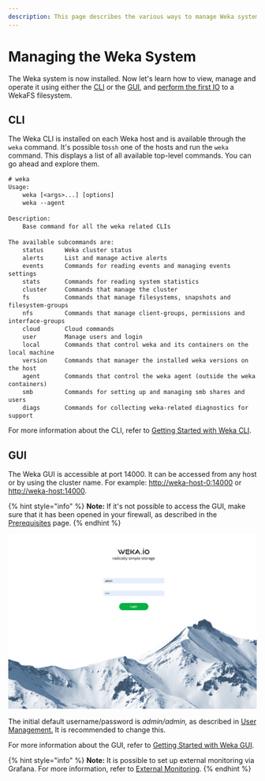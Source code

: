 ```yaml
---
description: This page describes the various ways to manage Weka system.
---
```


# Managing the Weka System

The Weka system is now installed. Now let's learn how to view, manage and operate it using either the [CLI](managing-wekaio-system.md#cli) or the [GUI](managing-wekaio-system.md#gui), and [perform the first IO](performing-the-first-io.md) to a WekaFS filesystem.

## CLI

The Weka CLI is installed on each Weka host and is available through the `weka` command. It's possible to`ssh` one of the hosts and run the `weka` command. This displays a list of all available top-level commands. You can go ahead and explore them.

```text
# weka
Usage:
    weka [<args>...] [options]
    weka --agent

Description:
    Base command for all the weka related CLIs

The available subcommands are:
    status      Weka cluster status
    alerts      List and manage active alerts
    events      Commands for reading events and managing events settings
    stats       Commands for reading system statistics
    cluster     Commands that manage the cluster
    fs          Commands that manage filesystems, snapshots and filesystem-groups
    nfs         Commands that manage client-groups, permissions and interface-groups
    cloud       Cloud commands
    user        Manage users and login
    local       Commands that control weka and its containers on the local machine
    version     Commands that manager the installed weka versions on the host
    agent       Commands that control the weka agent (outside the weka containers)
    smb         Commands for setting up and managing smb shares and users
    diags       Commands for collecting weka-related diagnostics for support
```

For more information about the CLI, refer to [Getting Started with Weka CLI](cli-overview.md).

## GUI

The Weka GUI is accessible at port 14000. It can be accessed from any host or by using the cluster name. For example: [http://weka-host-0:14000](http://weka-host-0:14000) or [http://weka-host:14000](http://weka-host:14000).

{% hint style="info" %}
**Note:** If it's not possible to access the GUI, make sure that it has been opened in your firewall, as described in the [Prerequisites](../install/bare-metal/prerequisites-for-installation-of-weka-dedicated-hosts.md) page.
{% endhint %}

![Weka Login Page](../.gitbook/assets/wekaio-login-page.png)

The initial default username/password is _admin/admin,_ as described in [User Management.](../usage/user-management.md) It is recommended to change this.

For more information about the GUI, refer to [Getting Started with Weka GUI](gui.md).

{% hint style="info" %}
**Note:** It is possible to set up external monitoring via Grafana. For more information, refer to [External Monitoring](../appendix/external-monitoring.md).
{% endhint %}

